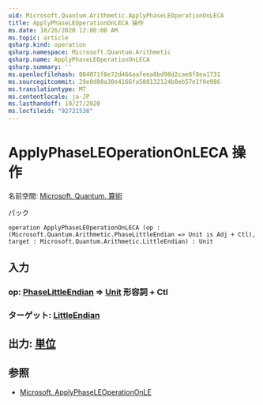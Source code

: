 ```yaml
---
uid: Microsoft.Quantum.Arithmetic.ApplyPhaseLEOperationOnLECA
title: ApplyPhaseLEOperationOnLECA 操作
ms.date: 10/26/2020 12:00:00 AM
ms.topic: article
qsharp.kind: operation
qsharp.namespace: Microsoft.Quantum.Arithmetic
qsharp.name: ApplyPhaseLEOperationOnLECA
qsharp.summary: ''
ms.openlocfilehash: 084071f8e72d466aafeea8bd98d2cae8f8ea1731
ms.sourcegitcommit: 29e0d88a30e4166fa580132124b0eb57e1f0e986
ms.translationtype: MT
ms.contentlocale: ja-JP
ms.lasthandoff: 10/27/2020
ms.locfileid: "92721538"
---
```

# <a name="applyphaseleoperationonleca-operation"></a>ApplyPhaseLEOperationOnLECA 操作

名前空間: [Microsoft. Quantum. 算術](xref:Microsoft.Quantum.Arithmetic)

パック [](https://nuget.org/packages/)




```qsharp
operation ApplyPhaseLEOperationOnLECA (op : (Microsoft.Quantum.Arithmetic.PhaseLittleEndian => Unit is Adj + Ctl), target : Microsoft.Quantum.Arithmetic.LittleEndian) : Unit
```


## <a name="input"></a>入力

### <a name="op--phaselittleendian--unit-adj--ctl"></a>op: [PhaseLittleEndian](xref:Microsoft.Quantum.Arithmetic.PhaseLittleEndian) => [Unit](xref:microsoft.quantum.lang-ref.unit) 形容詞 + Ctl




### <a name="target--littleendian"></a>ターゲット: [LittleEndian](xref:Microsoft.Quantum.Arithmetic.LittleEndian)





## <a name="output--unit"></a>出力: [単位](xref:microsoft.quantum.lang-ref.unit)



## <a name="see-also"></a>参照

- [Microsoft. ApplyPhaseLEOperationOnLE](xref:Microsoft.Quantum.Canon.ApplyPhaseLEOperationOnLE)
